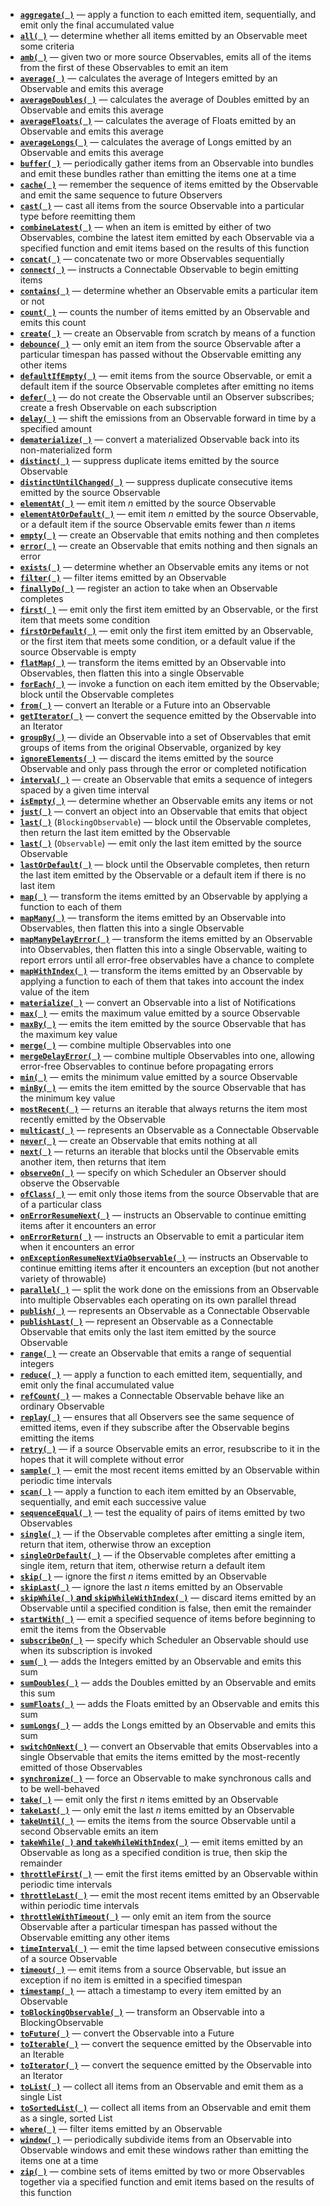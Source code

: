 * [**`aggregate( )`**](Transforming-Observables#reduce-or-aggregate) — apply a function to each emitted item, sequentially, and emit only the final accumulated value
* [**`all( )`**](Observable-Utility-Operators#all) — determine whether all items emitted by an Observable meet some criteria
* [**`amb( )`**](Combining-Observables#amb) — given two or more source Observables, emits all of the items from the first of these Observables to emit an item
* [**`average( )`**](Mathematical-Operators#average) — calculates the average of Integers emitted by an Observable and emits this average
* [**`averageDoubles( )`**](Mathematical-Operators#average) — calculates the average of Doubles emitted by an Observable and emits this average
* [**`averageFloats( )`**](Mathematical-Operators#average) — calculates the average of Floats emitted by an Observable and emits this average
* [**`averageLongs( )`**](Mathematical-Operators#average) — calculates the average of Longs emitted by an Observable and emits this average
* [**`buffer( )`**](Transforming-Observables#buffer) — periodically gather items from an Observable into bundles and emit these bundles rather than emitting the items one at a time
* [**`cache( )`**](Observable-Utility-Operators#cache) — remember the sequence of items emitted by the Observable and emit the same sequence to future Observers
* [**`cast( )`**](Transforming-Observables#cast) — cast all items from the source Observable into a particular type before reemitting them
* [**`combineLatest( )`**](Combining-Observables#combinelatest) — when an item is emitted by either of two Observables, combine the latest item emitted by each Observable via a specified function and emit items based on the results of this function
* [**`concat( )`**](Combining-Observables#concat) — concatenate two or more Observables sequentially
* [**`connect( )`**](Connectable-Observable-Operators#connectableobservableconnect) — instructs a Connectable Observable to begin emitting items
* [**`contains( )`**](Observable-Utility-Operators#contains) — determine whether an Observable emits a particular item or not
* [**`count( )`**](Mathematical-Operators#count) — counts the number of items emitted by an Observable and emits this count
* [**`create( )`**](Creating-Observables#create) — create an Observable from scratch by means of a function
* [**`debounce( )`**](Filtering-Observables#throttlewithtimeout-or-debounce) — only emit an item from the source Observable after a particular timespan has passed without the Observable emitting any other items
* [**`defaultIfEmpty( )`**](Transforming-Observables#defaultifempt) — emit items from the source Observable, or emit a default item if the source Observable completes after emitting no items
* [**`defer( )`**](Creating-Observables#defer) — do not create the Observable until an Observer subscribes; create a fresh Observable on each subscription
* [**`delay( )`**](Observable-Utility-Operators#delay) — shift the emissions from an Observable forward in time by a specified amount
* [**`dematerialize( )`**](Observable-Utility-Operators#dematerialize) — convert a materialized Observable back into its non-materialized form
* [**`distinct( )`**](Filtering-Observables#distinct) — suppress duplicate items emitted by the source Observable
* [**`distinctUntilChanged( )`**](Filtering-Observables#distinctuntilchanged) — suppress duplicate consecutive items emitted by the source Observable
* [**`elementAt( )`**](Filtering-Observables#elementat) — emit item _n_ emitted by the source Observable
* [**`elementAtOrDefault( )`**](Filtering-Observables#elementatordefault) — emit item _n_ emitted by the source Observable, or a default item if the source Observable emits fewer than _n_ items
* [**`empty( )`**](Creating-Observables#empty-error-and-never) — create an Observable that emits nothing and then completes
* [**`error( )`**](Creating-Observables#empty-error-and-never) — create an Observable that emits nothing and then signals an error
* [**`exists( )`**](Observable-Utility-Operators#exists-and-isempty) — determine whether an Observable emits any items or not
* [**`filter( )`**](Filtering-Observables#filter-or-where) — filter items emitted by an Observable
* [**`finallyDo( )`**](Observable-Utility-Operators#finallydo) — register an action to take when an Observable completes
* [**`first( )`**](Filtering-Observables#first) — emit only the first item emitted by an Observable, or the first item that meets some condition
* [**`firstOrDefault( )`**](Filtering-Observables#firstordefault) — emit only the first item emitted by an Observable, or the first item that meets some condition, or a default value if the source Observable is empty
* [**`flatMap( )`**](Transforming-Observables#mapmany-or-flatmap-and-mapmanydelayerror) — transform the items emitted by an Observable into Observables, then flatten this into a single Observable
* [**`forEach( )`**](Blocking-Observable-Operators#foreach) — invoke a function on each item emitted by the Observable; block until the Observable completes
* [**`from( )`**](Creating-Observables#from) — convert an Iterable or a Future into an Observable
* [**`getIterator( )`**](Blocking-Observable-Operators#transformations-tofuture-toiterable-and-toiteratorgetiterator) — convert the sequence emitted by the Observable into an Iterator
* [**`groupBy( )`**](Transforming-Observables#groupby) — divide an Observable into a set of Observables that emit groups of items from the original Observable, organized by key
* [**`ignoreElements( )`**](Filtering-Observables#ignoreelements) — discard the items emitted by the source Observable and only pass through the error or completed notification
* [**`interval( )`**](Creating-Observables#interval) — create an Observable that emits a sequence of integers spaced by a given time interval
* [**`isEmpty( )`**](Observable-Utility-Operators#exists-and-isempty) — determine whether an Observable emits any items or not
* [**`just( )`**](Creating-Observables#just) — convert an object into an Observable that emits that object
* [**`last( )`**](Blocking-Observable-Operators#last-and-lastordefault) (`BlockingObservable`) — block until the Observable completes, then return the last item emitted by the Observable
* [**`last( )`**](Filtering-Observable-Operators#last) (`Observable`) — emit only the last item emitted by the source Observable
* [**`lastOrDefault( )`**](Blocking-Observable-Operators#last-and-lastordefault) — block until the Observable completes, then return the last item emitted by the Observable or a default item if there is no last item
* [**`map( )`**](Transforming-Observables#map) — transform the items emitted by an Observable by applying a function to each of them
* [**`mapMany( )`**](Transforming-Observables#mapmany-or-flatmap-and-mapmanydelayerror) — transform the items emitted by an Observable into Observables, then flatten this into a single Observable
* [**`mapManyDelayError( )`**](Transforming-Observables#mapmany-or-flatmap-and-mapmanydelayerror) — transform the items emitted by an Observable into Observables, then flatten this into a single Observable, waiting to report errors until all error-free observables have a chance to complete
* [**`mapWithIndex( )`**](Transforming-Observables#mapwithindex) — transform the items emitted by an Observable by applying a function to each of them that takes into account the index value of the item
* [**`materialize( )`**](Observable-Utility-Operators#materialize) — convert an Observable into a list of Notifications
* [**`max( )`**](Mathematical-Operators#max) — emits the maximum value emitted by a source Observable
* [**`maxBy( )`**](Mathematical-Operators#maxby) — emits the item emitted by the source Observable that has the maximum key value
* [**`merge( )`**](Combining-Observables#merge) — combine multiple Observables into one
* [**`mergeDelayError( )`**](Combining-Observables#mergedelayerror) — combine multiple Observables into one, allowing error-free Observables to continue before propagating errors
* [**`min( )`**](Mathematical-Operators#min) — emits the minimum value emitted by a source Observable
* [**`minBy( )`**](Mathematical-Operators#minby) — emits the item emitted by the source Observable that has the minimum key value
* [**`mostRecent( )`**](Blocking-Observable-Operators#mostrecent) — returns an iterable that always returns the item most recently emitted by the Observable
* [**`multicast( )`**](Connectable-Observable-Operators#observablepublish-and-observablemulticast) — represents an Observable as a Connectable Observable
* [**`never( )`**](Creating-Observables#empty-error-and-never) — create an Observable that emits nothing at all
* [**`next( )`**](Blocking-Observable-Operators#next) — returns an iterable that blocks until the Observable emits another item, then returns that item
* [**`observeOn( )`**](Observable-Utility-Operators#observeon) — specify on which Scheduler an Observer should observe the Observable
* [**`ofClass( )`**](Filtering-Observables#ofclass) — emit only those items from the source Observable that are of a particular class
* [**`onErrorResumeNext( )`**](Error-Handling-Operators#onerrorresumenext) — instructs an Observable to continue emitting items after it encounters an error
* [**`onErrorReturn( )`**](Error-Handling-Operators#onerrorreturn) — instructs an Observable to emit a particular item when it encounters an error
* [**`onExceptionResumeNextViaObservable( )`**](Error-Handling-Operators#onexceptionresumenextviaobservable) — instructs an Observable to continue emitting items after it encounters an exception (but not another variety of throwable)
* [**`parallel( )`**](Observable-Utility-Operators#parallel) — split the work done on the emissions from an Observable into multiple Observables each operating on its own parallel thread
* [**`publish( )`**](Connectable-Observable-Operators#observablepublish-and-observablemulticast) — represents an Observable as a Connectable Observable
* [**`publishLast( )`**](Connectable-Observable-Operators#observablepublishlast) — represent an Observable as a Connectable Observable that emits only the last item emitted by the source Observable
* [**`range( )`**](Creating-Observables#range) — create an Observable that emits a range of sequential integers
* [**`reduce( )`**](Transforming-Observables#reduce-or-aggregate) — apply a function to each emitted item, sequentially, and emit only the final accumulated value
* [**`refCount( )`**](Connectable-Observable-Operators#connectableobservablerefcount) — makes a Connectable Observable behave like an ordinary Observable
* [**`replay( )`**](Connectable-Observable-Operators#observablereplay) — ensures that all Observers see the same sequence of emitted items, even if they subscribe after the Observable begins emitting the items
* [**`retry( )`**](Error-Handling-Operators#retry) — if a source Observable emits an error, resubscribe to it in the hopes that it will complete without error
* [**`sample( )`**](Filtering-Observables#sample-or-throttlelast) — emit the most recent items emitted by an Observable within periodic time intervals
* [**`scan( )`**](Transforming-Observables#scan) — apply a function to each item emitted by an Observable, sequentially, and emit each successive value
* [**`sequenceEqual( )`**](Observable-Utility-Operators#sequenceequal) — test the equality of pairs of items emitted by two Observables
* [**`single( )`**](Blocking-Observable-Operators#single-and-singleordefault) — if the Observable completes after emitting a single item, return that item, otherwise throw an exception
* [**`singleOrDefault( )`**](Blocking-Observable-Operators#single-and-singleordefault) — if the Observable completes after emitting a single item, return that item, otherwise return a default item
* [**`skip( )`**](Filtering-Observables#skip) — ignore the first _n_ items emitted by an Observable
* [**`skipLast( )`**](Filtering-Observables#skiplast) — ignore the last _n_ items emitted by an Observable
* [**`skipWhile( )` and `skipWhileWithIndex( )`**](Filtering-Observables#skipwhile-and-skipwhilewithindex) — discard items emitted by an Observable until a specified condition is false, then emit the remainder
* [**`startWith( )`**](Combining-Observables#startwith) — emit a specified sequence of items before beginning to emit the items from the Observable
* [**`subscribeOn( )`**](Observable-Utility-Operators#subscribeon) — specify which Scheduler an Observable should use when its subscription is invoked
* [**`sum( )`**](Mathematical-Operators#sum) — adds the Integers emitted by an Observable and emits this sum
* [**`sumDoubles( )`**](Mathematical-Operators#sum) — adds the Doubles emitted by an Observable and emits this sum
* [**`sumFloats( )`**](Mathematical-Operators#sum) — adds the Floats emitted by an Observable and emits this sum
* [**`sumLongs( )`**](Mathematical-Operators#sum) — adds the Longs emitted by an Observable and emits this sum
* [**`switchOnNext( )`**](Combining-Observables#switchonnext) — convert an Observable that emits Observables into a single Observable that emits the items emitted by the most-recently emitted of those Observables
* [**`synchronize( )`**](Observable-Utility-Operators#synchronize) — force an Observable to make synchronous calls and to be well-behaved
* [**`take( )`**](Filtering-Observables#take) — emit only the first _n_ items emitted by an Observable
* [**`takeLast( )`**](Filtering-Observables#takelast) — only emit the last _n_ items emitted by an Observable
* [**`takeUntil( )`**](Combining-Observables#takeuntil) — emits the items from the source Observable until a second Observable emits an item
* [**`takeWhile( )` and `takeWhileWithIndex( )`**](Filtering-Observables#takewhile-and-takewhilewithindex) — emit items emitted by an Observable as long as a specified condition is true, then skip the remainder
* [**`throttleFirst( )`**](Filtering-Observables#throttlefirst) — emit the first items emitted by an Observable within periodic time intervals
* [**`throttleLast( )`**](Filtering-Observables#sample-or-throttlelast) — emit the most recent items emitted by an Observable within periodic time intervals
* [**`throttleWithTimeout( )`**](Filtering-Observables#throttlewithtimeout-or-debounce) — only emit an item from the source Observable after a particular timespan has passed without the Observable emitting any other items
* [**`timeInterval( )`**](Observable-Utility-Operators#timeinterval) — emit the time lapsed between consecutive emissions of a source Observable
* [**`timeout( )`**](Filtering-Observables#timeout) — emit items from a source Observable, but issue an exception if no item is emitted in a specified timespan
* [**`timestamp( )`**](Observable-Utility-Operators#timestamp) — attach a timestamp to every item emitted by an Observable
* [**`toBlockingObservable( )`**](Blocking-Observable-Operators) — transform an Observable into a BlockingObservable
* [**`toFuture( )`**](Blocking-Observable-Operators#transformations-tofuture-toiterable-and-toiteratorgetiterator) — convert the Observable into a Future
* [**`toIterable( )`**](Blocking-Observable-Operators#transformations-tofuture-toiterable-and-toiteratorgetiterator) — convert the sequence emitted by the Observable into an Iterable
* [**`toIterator( )`**](Blocking-Observable-Operators#transformations-tofuture-toiterable-and-toiteratorgetiterator) — convert the sequence emitted by the Observable into an Iterator
* [**`toList( )`**](Observable-Utility-Operators#tolist) — collect all items from an Observable and emit them as a single List
* [**`toSortedList( )`**](Observable-Utility-Operators#tosortedlist) — collect all items from an Observable and emit them as a single, sorted List
* [**`where( )`**](Filtering-Observables#filter-or-where) — filter items emitted by an Observable
* [**`window( )`**](Transforming-Observables#window) — periodically subdivide items from an Observable into Observable windows and emit these windows rather than emitting the items one at a time 
* [**`zip( )`**](Combining-Observables#zip) — combine sets of items emitted by two or more Observables together via a specified function and emit items based on the results of this function